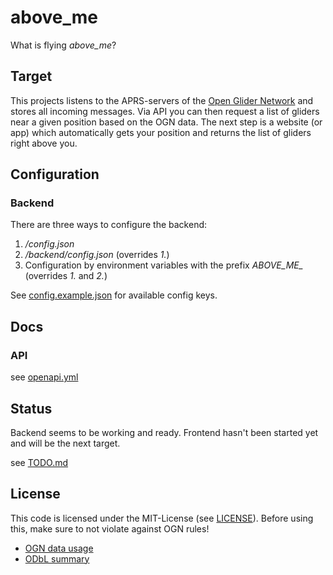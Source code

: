 # above_me
What is flying _above\_me_?

## Target
This projects listens to the APRS-servers of the [Open Glider Network](http://wiki.glidernet.org/) and stores all incoming messages.
Via API you can then request a list of gliders near a given position based on the OGN data. 
The next step is a website (or app) which automatically gets your position and returns the list of gliders right above you.

## Configuration
### Backend
There are three ways to configure the backend:
1. _/config.json_
2. _/backend/config.json_ (overrides _1._)
3. Configuration by environment variables with the prefix _ABOVE\_ME\__ (overrides _1._ and _2._)

See [config.example.json](config.example.json) for available config keys.

## Docs
### API
see [openapi.yml](openapi.yml)

## Status
Backend seems to be working and ready.
Frontend hasn't been started yet and will be the next target.

see [TODO.md](TODO.md)

## License
This code is licensed under the MIT-License (see [LICENSE](LICENSE)).
Before using this, make sure to not violate against OGN rules!

- [OGN data usage](https://www.glidernet.org/ogn-data-usage/)
- [ODbL summary](https://opendatacommons.org/licenses/odbl/summary/)
